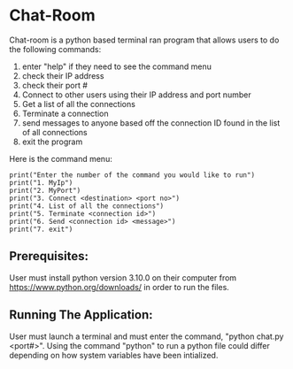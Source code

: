 # Chat-Room


Chat-room is a python based terminal ran program that allows users to do the following commands:
1. enter "help" if they need to see the command menu
2. check their IP address
3. check their port #
4. Connect to other users using their IP address and port number
5. Get a list of all the connections
6. Terminate a connection
7. send messages to anyone based off the connection ID found in the list of all connections
8. exit the program

Here is the command menu:


    print("Enter the number of the command you would like to run")
    print("1. MyIp")
    print("2. MyPort")
    print("3. Connect <destination> <port no>")
    print("4. List of all the connections")
    print("5. Terminate <connection id>")
    print("6. Send <connection id> <message>")
    print("7. exit")


## Prerequisites:
User must install python version 3.10.0 on their computer from https://www.python.org/downloads/ in order to run the files.


## Running The Application:
User must launch a terminal and must enter the command, "python chat.py <port#>". Using the command "python" to run a python file could differ depending on how system variables have been intialized.
